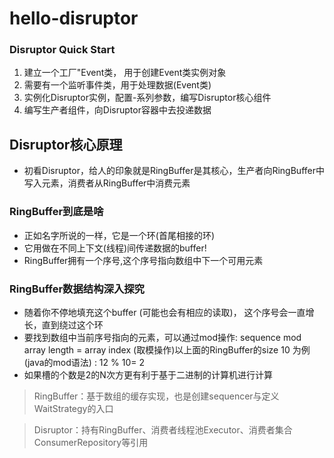 # hello-disruptor


### Disruptor Quick Start
1. 建立一个工厂"Event类， 用于创建Event类实例对象
2. 需要有一个监听事件类，用于处理数据(Event类)
3. 实例化Disruptor实例，配置-系列参数，编写Disruptor核心组件
4. 编写生产者组件，向Disruptor容器中去投递数据

## Disruptor核心原理
- 初看Disruptor，给人的印象就是RingBuffer是其核心，生产者向RingBuffer中写入元素，消费者从RingBuffer中消费元素

### RingBuffer到底是啥
- 正如名字所说的一样，它是一个环(首尾相接的环)
- 它用做在不同上下文(线程)间传递数据的buffer!
- RingBuffer拥有一个序号,这个序号指向数组中下一个可用元素

### RingBuffer数据结构深入探究
- 随着你不停地填充这个buffer (可能也会有相应的读取)， 这个序号会一直增长，直到绕过这个环
- 要找到数组中当前序号指向的元素，可以通过mod操作: sequence mod array length = array index (取模操作)以上面的RingBuffer的size 10 为例(java的mod语法) : 12 % 10= 2
- 如果槽的个数是2的N次方更有利于基于二进制的计算机进行计算

> RingBuffer：基于数组的缓存实现，也是创建sequencer与定义WaitStrategy的入口

> Disruptor：持有RingBuffer、消费者线程池Executor、消费者集合ConsumerRepository等引用